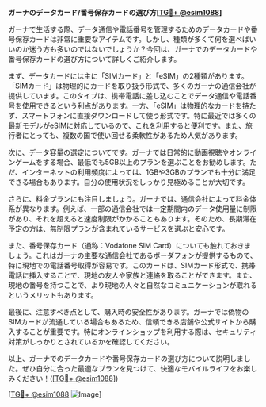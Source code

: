 **ガーナのデータカード/番号保存カードの選び方[[TG💪+ @esim1088](https://t.me/s/esim1088)]**

ガーナで生活する際、データ通信や電話番号を管理するためのデータカードや番号保存カードは非常に重要なアイテムです。しかし、種類が多くて何を選べばいいのか迷う方も多いのではないでしょうか？今回は、ガーナでのデータカードや番号保存カードの選び方について詳しくご紹介します。

まず、データカードには主に「SIMカード」と「eSIM」の2種類があります。「SIMカード」は物理的にカードを取り扱う形式で、多くのガーナの通信会社が提供しています。このタイプは、携帯電話に差し込むことでデータ通信や電話番号を使用できるという利点があります。一方、「eSIM」は物理的なカードを持たず、スマートフォンに直接ダウンロードして使う形式です。特に最近では多くの最新モデルがeSIMに対応しているので、これを利用すると便利です。また、旅行者にとっても、複数の国で使い回せる柔軟性があるため人気があります。

次に、データ容量の選定についてです。ガーナでは日常的に動画視聴やオンラインゲームをする場合、最低でも5GB以上のプランを選ぶことをお勧めします。ただ、インターネットの利用頻度によっては、1GBや3GBのプランでも十分に満足できる場合もあります。自分の使用状況をしっかり見極めることが大切です。

さらに、料金プランにも注目しましょう。ガーナでは、通信会社によって料金体系が異なります。例えば、一部の通信会社では一定期間内のデータ使用量に制限があり、それを超えると速度制限がかかることもあります。そのため、長期滞在予定の方は、無制限プランが含まれているサービスを選ぶと安心です。

また、番号保存カード（通称：Vodafone SIM Card）についても触れておきましょう。これはガーナの主要な通信会社であるボーダフォンが提供するもので、特に現地での電話番号取得が容易です。このカードは、SIMカード形式で、携帯電話に挿入することで、現地の友人や家族と連絡を取ることができます。また、現地の番号を持つことで、より現地の人々と自然なコミュニケーションが取れるというメリットもあります。

最後に、注意すべき点として、購入時の安全性があります。ガーナでは偽物のSIMカードが流通している場合もあるため、信頼できる店舗や公式サイトから購入することが重要です。特にオンラインショップを利用する際は、セキュリティ対策がしっかりとされているかを確認してください。

以上、ガーナでのデータカードや番号保存カードの選び方について説明しました。ぜひ自分に合った最適なプランを見つけて、快適なモバイルライフをお楽しみください！([[TG💪+ @esim1088](https://t.me/s/esim1088)])

[[TG💪+ @esim1088](https://t.me/s/esim1088) ![Image](https://i.postimg.cc/Y0z9fWf4/image.png)]